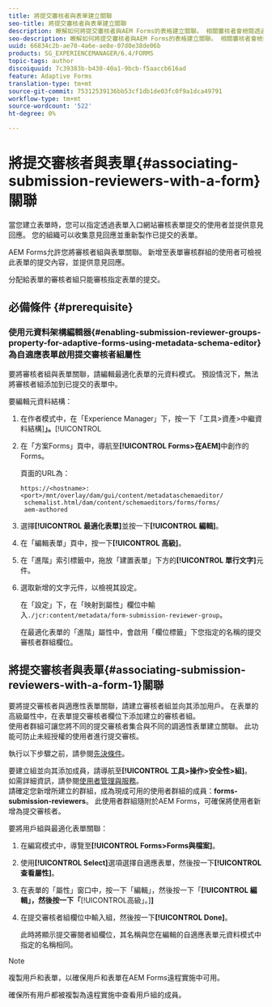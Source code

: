 ```yaml
---
title: 將提交審核者與表單建立關聯
seo-title: 將提交審核者與表單建立關聯
description: 瞭解如何將提交審核者與AEM Forms的表格建立關聯。 相關審核者會檢閱透過表單入口網站提交的表單。
seo-description: 瞭解如何將提交審核者與AEM Forms的表格建立關聯。 相關審核者會檢閱透過表單入口網站提交的表單。
uuid: 66834c2b-ae70-4a6e-ae8e-07d0e38de06b
products: SG_EXPERIENCEMANAGER/6.4/FORMS
topic-tags: author
discoiquuid: 7c39383b-b430-40a1-9bcb-f5aaccb616ad
feature: Adaptive Forms
translation-type: tm+mt
source-git-commit: 75312539136bb53cf1db1de03fc0f9a1dca49791
workflow-type: tm+mt
source-wordcount: '522'
ht-degree: 0%

---
```



# 將提交審核者與表單{#associating-submission-reviewers-with-a-form}關聯

當您建立表單時，您可以指定透過表單入口網站審核表單提交的使用者並提供意見回應。 您的組織可以收集意見回應並重新製作已提交的表單。

AEM Forms允許您將審核者組與表單關聯。 新增至表單審核群組的使用者可檢視此表單的提交內容，並提供意見回應。

分配給表單的審核者組只能審核指定表單的提交。

## 必備條件 {#prerequisite}

### 使用元資料架構編輯器{#enabling-submission-reviewer-groups-property-for-adaptive-forms-using-metadata-schema-editor}為自適應表單啟用提交審核者組屬性

要將審核者組與表單關聯，請編輯最適化表單的元資料模式。 預設情況下，無法將審核者組添加到已提交的表單中。

要編輯元資料結構：

1. 在作者模式中，在「Experience Manager」下，按一下「工具>資產>中繼資料結構&#x200B;]**」。**[!UICONTROL 
1. 在「方案Forms」頁中，導航至&#x200B;**[!UICONTROL Forms>在AEM]**&#x200B;中創作的Forms。

   頁面的URL為：

   ```
   https://<hostname>:<port>/mnt/overlay/dam/gui/content/metadataschemaeditor/
    schemalist.html/dam/content/schemaeditors/forms/forms/
    aem-authored
   ```

1. 選擇&#x200B;**[!UICONTROL 最適化表單]**&#x200B;並按一下&#x200B;**[!UICONTROL 編輯]**。
1. 在「編輯表單」頁中，按一下&#x200B;**[!UICONTROL 高級]**。
1. 在「進階」索引標籤中，拖放「建置表單」下方的&#x200B;**[!UICONTROL 單行文字]**&#x200B;元件。
1. 選取新增的文字元件，以檢視其設定。

   在「設定」下，在「映射到屬性」欄位中輸入`./jcr:content/metadata/form-submission-reviewer-group`。

   在最適化表單的「進階」屬性中，會啟用「欄位標籤」下您指定的名稱的提交審核者群組欄位。

## 將提交審核者與表單{#associating-submission-reviewers-with-a-form-1}關聯

要將提交審核者與適應性表單關聯，請建立審核者組並向其添加用戶。 在表單的高級屬性中，在表單提交審核者欄位下添加建立的審核者組。\
使用者群組可讓您將不同的提交審核者集合與不同的調適性表單建立關聯。 此功能可防止未經授權的使用者進行提交審核。

執行以下步驟之前，請參閱[先決條件](/help/forms/using/adding-reviewers-form.md#prerequisite)。

要建立組並向其添加成員，請導航至&#x200B;**[!UICONTROL 工具>操作>安全性>組]**。\
如需詳細資訊，請參閱[使用者管理與服務](/help/sites-administering/security.md)。\
請確定您新增所建立的群組，成為現成可用的使用者群組的成員：**forms-submission-reviewers**。 此使用者群組隨附於AEM Forms，可確保將使用者新增為提交審核者。

要將用戶組與最適化表單關聯：

1. 在編寫模式中，導覽至&#x200B;**[!UICONTROL Forms>Forms與檔案]**。
1. 使用&#x200B;**[!UICONTROL Select]**&#x200B;選項選擇自適應表單，然後按一下&#x200B;**[!UICONTROL 查看屬性]**。
1. 在表單的「屬性」窗口中，按一下「編輯」，然後按一下「**[!UICONTROL 編輯」，然後按一下「**[!UICONTROL &#x200B;高級」。]**]**
1. 在提交審核者組欄位中輸入組，然後按一下&#x200B;**[!UICONTROL Done]**。

   此時將顯示提交審閱者組欄位，其名稱與您在編輯的自適應表單元資料模式中指定的名稱相同。

>[!NOTE]
>
>複製用戶和表單，以確保用戶和表單在AEM Forms遠程實施中可用。
>
>確保所有用戶都被複製為遠程實施中查看用戶組的成員。

